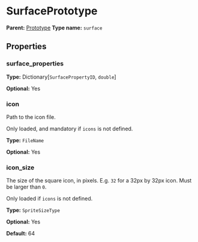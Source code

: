 # SurfacePrototype

**Parent:** [Prototype](Prototype.md)
**Type name:** `surface`

## Properties

### surface_properties

**Type:** Dictionary[`SurfacePropertyID`, `double`]

**Optional:** Yes

### icon

Path to the icon file.

Only loaded, and mandatory if `icons` is not defined.

**Type:** `FileName`

**Optional:** Yes

### icon_size

The size of the square icon, in pixels. E.g. `32` for a 32px by 32px icon. Must be larger than `0`.

Only loaded if `icons` is not defined.

**Type:** `SpriteSizeType`

**Optional:** Yes

**Default:** 64

